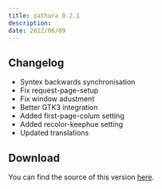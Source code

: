 ```yaml
---
title: zathura 0.2.1
description:  
date: 2012/06/09
---
```


## Changelog

* Syntex backwards synchronisation
* Fix request-page-setup
* Fix window adustment
* Better GTK3 integration
* Added first-page-colum setting
* Added recolor-keephue setting
* Updated translations

## Download
You can find the source of this version [here](/projects/zathura/download/).
